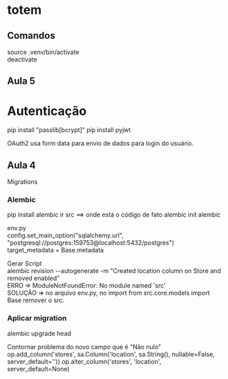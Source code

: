 # totem

## Comandos
source .venv/bin/activate <br>
deactivate

## Aula 5
# Autenticação

pip install "passlib[bcrypt]"
pip install pyjwt

OAuth2 usa form data para envio de dados para login do usuário.


## Aula 4
Migrations

### Alembic
pip install alembic
ir src ==> onde está o código de fato
alembic init alembic

env.py <br>
config.set_main_option("sqlalchemy.url", "postgresql://postgres:159753@localhost:5432/postgres") <br>
target_metadata = Base.metadata <br>

Gerar Script<br>
alembic revision --autogenerate -m "Created location column on Store and removed enabled" <br>
ERRO => ModuleNotFoundError: No module named 'src' <br>
SOLUÇÃO => no arquivo env.py, no import from src.core.models import Base remover o src. <br>

### Aplicar migration
alembic upgrade head

Contornar problema do novo campo que é "Não nulo"
    op.add_column('stores', sa.Column('location', sa.String(), nullable=False, server_default=''))
    op.alter_column('stores', 'location', server_default=None)
